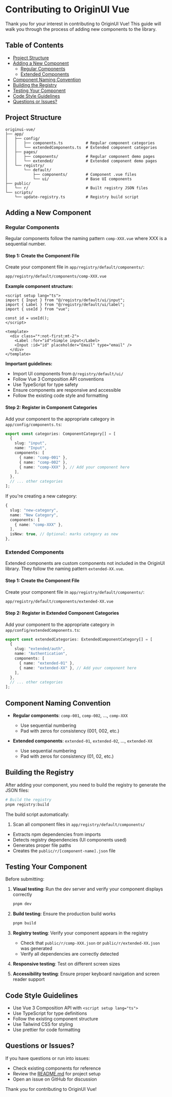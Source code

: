 # Contributing to OriginUI Vue

Thank you for your interest in contributing to OriginUI Vue! This guide will walk you through the process of adding new components to the library.

## Table of Contents

- [Project Structure](#project-structure)
- [Adding a New Component](#adding-a-new-component)
  - [Regular Components](#regular-components)
  - [Extended Components](#extended-components)
- [Component Naming Convention](#component-naming-convention)
- [Building the Registry](#building-the-registry)
- [Testing Your Component](#testing-your-component)
- [Code Style Guidelines](#code-style-guidelines)
- [Questions or Issues?](#questions-or-issues)

## Project Structure

```
originui-vue/
├── app/
│   ├── config/
│   │   ├── components.ts          # Regular component categories
│   │   └── extendedComponents.ts  # Extended component categories
│   ├── pages/
│   │   ├── components/            # Regular component demo pages
│   │   └── extended/              # Extended component demo pages
│   └── registry/
│       └── default/
│           ├── components/        # Component .vue files
│           └── ui/                # Base UI components
├── public/
│   └── r/                         # Built registry JSON files
└── scripts/
    └── update-registry.ts         # Registry build script
```

## Adding a New Component

### Regular Components

Regular components follow the naming pattern `comp-XXX.vue` where XXX is a sequential number.

#### Step 1: Create the Component File

Create your component file in `app/registry/default/components/`:

```bash
app/registry/default/components/comp-XXX.vue
```

**Example component structure:**

```vue
<script setup lang="ts">
import { Input } from "@/registry/default/ui/input";
import { Label } from "@/registry/default/ui/label";
import { useId } from "vue";

const id = useId();
</script>

<template>
  <div class="*:not-first:mt-2">
    <Label :for="id">Simple input</Label>
    <Input :id="id" placeholder="Email" type="email" />
  </div>
</template>
```

**Important guidelines:**
- Import UI components from `@/registry/default/ui/`
- Follow Vue 3 Composition API conventions
- Use TypeScript for type safety
- Ensure components are responsive and accessible
- Follow the existing code style and formatting

#### Step 2: Register in Component Categories

Add your component to the appropriate category in `app/config/components.ts`:

```typescript
export const categories: ComponentCategory[] = [
  {
    slug: "input",
    name: "Input",
    components: [
      { name: "comp-001" },
      { name: "comp-002" },
      { name: "comp-XXX" }, // Add your component here
    ],
  },
  // ... other categories
];
```

If you're creating a new category:

```typescript
{
  slug: "new-category",
  name: "New Category",
  components: [
    { name: "comp-XXX" },
  ],
  isNew: true, // Optional: marks category as new
},
```

### Extended Components

Extended components are custom components not included in the OriginUI library. They follow the naming pattern `extended-XX.vue`.

#### Step 1: Create the Component File

Create your component file in `app/registry/default/components/`:

```bash
app/registry/default/components/extended-XX.vue
```

#### Step 2: Register in Extended Component Categories

Add your component to the appropriate category in `app/config/extendedComponents.ts`:

```typescript
export const extendedCategories: ExtendedComponentCategory[] = [
  {
    slug: "extended/auth",
    name: "Authentication",
    components: [
      { name: "extended-01" },
      { name: "extended-XX" }, // Add your component here
    ],
  },
  // ... other categories
];
```

## Component Naming Convention

- **Regular components**: `comp-001`, `comp-002`, ..., `comp-XXX`
  - Use sequential numbering
  - Pad with zeros for consistency (001, 002, etc.)

- **Extended components**: `extended-01`, `extended-02`, ..., `extended-XX`
  - Use sequential numbering
  - Pad with zeros for consistency (01, 02, etc.)

## Building the Registry

After adding your component, you need to build the registry to generate the JSON files:

```bash
# Build the registry
pnpm registry:build
```

The build script automatically:
1. Scan all component files in `app/registry/default/components/`
- Extracts npm dependencies from imports
- Detects registry dependencies (UI components used)
- Generates proper file paths
- Creates the `public/r/[component-name].json` file

## Testing Your Component

Before submitting:

1. **Visual testing**: Run the dev server and verify your component displays correctly
   ```bash
   pnpm dev
   ```

2. **Build testing**: Ensure the production build works
   ```bash
   pnpm build
   ```

3. **Registry testing**: Verify your component appears in the registry
   - Check that `public/r/comp-XXX.json` or `public/r/extended-XX.json` was generated
   - Verify all dependencies are correctly detected

4. **Responsive testing**: Test on different screen sizes

5. **Accessibility testing**: Ensure proper keyboard navigation and screen reader support

## Code Style Guidelines

- Use Vue 3 Composition API with `<script setup lang="ts">`
- Use TypeScript for type definitions
- Follow the existing component structure
- Use Tailwind CSS for styling
- Use prettier for code formatting

## Questions or Issues?

If you have questions or run into issues:
- Check existing components for reference
- Review the [README.md](./README.md) for project setup
- Open an issue on GitHub for discussion

Thank you for contributing to OriginUI Vue!
